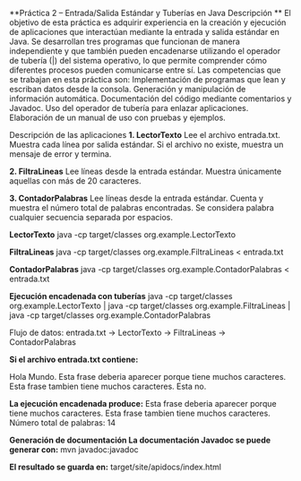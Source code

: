 **Práctica 2 – Entrada/Salida Estándar y Tuberías en Java
Descripción
**
El objetivo de esta práctica es adquirir experiencia en la creación y ejecución de aplicaciones que interactúan mediante la entrada y salida estándar en Java.
Se desarrollan tres programas que funcionan de manera independiente y que también pueden encadenarse utilizando el operador de tubería (|) del sistema operativo, lo que permite comprender cómo diferentes procesos pueden comunicarse entre sí.
Las competencias que se trabajan en esta práctica son:
Implementación de programas que lean y escriban datos desde la consola.
Generación y manipulación de información automática.
Documentación del código mediante comentarios y Javadoc.
Uso del operador de tubería para enlazar aplicaciones.
Elaboración de un manual de uso con pruebas y ejemplos.


Descripción de las aplicaciones
**1. LectorTexto**
Lee el archivo entrada.txt.
Muestra cada línea por salida estándar.
Si el archivo no existe, muestra un mensaje de error y termina.

**2. FiltraLineas**
Lee líneas desde la entrada estándar.
Muestra únicamente aquellas con más de 20 caracteres.

**3. ContadorPalabras**
Lee líneas desde la entrada estándar.
Cuenta y muestra el número total de palabras encontradas.
Se considera palabra cualquier secuencia separada por espacios.


**LectorTexto**
java -cp target/classes org.example.LectorTexto


**FiltraLineas**
java -cp target/classes org.example.FiltraLineas < entrada.txt


**ContadorPalabras**
java -cp target/classes org.example.ContadorPalabras < entrada.txt

**Ejecución encadenada con tuberías**
java -cp target/classes org.example.LectorTexto | java -cp target/classes org.example.FiltraLineas | java -cp target/classes org.example.ContadorPalabras



Flujo de datos:
entrada.txt → LectorTexto → FiltraLineas → ContadorPalabras


**Si el archivo entrada.txt contiene:**

Hola Mundo.
Esta frase deberia aparecer porque tiene muchos caracteres.
Esta frase tambien tiene muchos caracteres.
Esta no.


**La ejecución encadenada produce:**
Esta frase deberia aparecer porque tiene muchos caracteres.
Esta frase tambien tiene muchos caracteres.
Número total de palabras: 14

**Generación de documentación
La documentación Javadoc se puede generar con:**
mvn javadoc:javadoc


**El resultado se guarda en:**
target/site/apidocs/index.html
